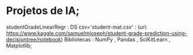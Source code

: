 # Projetos de IA;

  studentGradeLinearRegr : DS csv='student-mat.csv' : (url: https://www.kaggle.com/samuelmjoseph/student-grade-prediction-using-decisiontree/notebook)
    Bibliotecas : NumPy , Pandas , SciKitLearn , Matplotlib;
    
    
